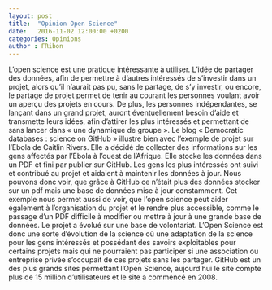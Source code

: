 ```yaml
---
layout: post
title:  "Opinion Open Science"
date:   2016-11-02 12:00:00 +0200
categories: Opinions
author : FRibon
---
```


L’open science est une pratique intéressante à utiliser. L’idée de partager des données, afin de permettre à d’autres intéressés de s’investir dans un projet, alors qu’il n’aurait pas pu, sans le partage, de s’y investir, ou encore, le partage de projet permet de tenir au courant les personnes voulant avoir un aperçu des projets en cours.
De plus, les personnes indépendantes, se lançant dans un grand projet, auront éventuellement besoin d’aide et transmette leurs idées, afin d’attirer les plus intéressés et permettant de sans lancer dans « une dynamique de groupe ».
Le blog « Democratic databases : science on GitHub » illustre bien avec l’exemple de projet sur l’Ebola de Caitlin Rivers.
Elle a décidé de collecter des informations sur les gens affectés par l’Ebola à l’ouest de l’Afrique. Elle stocke les données dans un PDF et fini par publier sur GitHub. Les gens les plus intéressés ont suivi et contribué au projet et aidaient à maintenir les données à jour.
Nous pouvons donc voir, que grâce à GitHub ce n’était plus des données stocker sur un pdf mais une base de données mise à jour constamment.
Cet exemple nous permet aussi de voir, que l’open science peut aider également à l’organisation du projet et le rendre plus accessible, comme le passage d’un PDF difficile à modifier ou mettre à jour à une grande base de données. Le projet a évolué sur une base de volontariat.
L’Open Science est donc une sorte d’évolution de la science où une adaptation de la science pour les gens intéressés et possédant des savoirs exploitables pour certains projets mais qui ne pourraient pas participer si une association ou entreprise privée s’occupait de ces projets sans les partager.
GitHub est un des plus grands sites permettant l’Open Science, aujourd’hui le site compte plus de 15 million d’utilisateurs et le site a commencé en 2008. 
